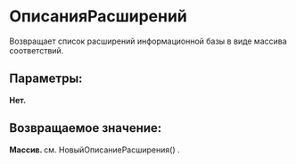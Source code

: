 ﻿
<h1>ОписанияРасширений</h1>
<p class="funcdesc">Возвращает список расширений информационной базы в виде массива соответствий.
<br /></p><h2>Параметры:</h2><b>Нет. </b><br /></table><h2>Возвращаемое значение:</h2>
<b>Массив. </b>см. НовыйОписаниеРасширения()
.<br />
